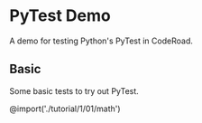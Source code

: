# PyTest Demo

A demo for testing Python's PyTest in CodeRoad.

## Basic

Some basic tests to try out PyTest.

@import('./tutorial/1/01/math')
